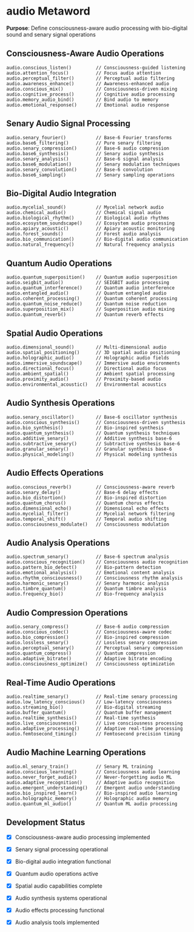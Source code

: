 # audio Metaword

**Purpose**: Define consciousness-aware audio processing with bio-digital sound and senary signal operations

## Consciousness-Aware Audio Operations

```hyphos
audio.conscious_listen()         // Consciousness-guided listening
audio.attention_focus()          // Focus audio attention
audio.perceptual_filter()        // Perceptual audio filtering
audio.awareness_enhance()        // Awareness-enhanced audio
audio.conscious_mix()            // Consciousness-driven mixing
audio.cognitive_process()        // Cognitive audio processing
audio.memory_audio_bind()        // Bind audio to memory
audio.emotional_response()       // Emotional audio response
```

## Senary Audio Signal Processing

```hyphos
audio.senary_fourier()           // Base-6 Fourier transforms
audio.base6_filtering()          // Pure senary filtering
audio.senary_compression()       // Base-6 audio compression
audio.base6_synthesis()          // Senary audio synthesis
audio.senary_analysis()          // Base-6 signal analysis
audio.base6_modulation()         // Senary modulation techniques
audio.senary_convolution()       // Base-6 convolution
audio.base6_sampling()           // Senary sampling operations
```

## Bio-Digital Audio Integration

```hyphos
audio.mycelial_sound()           // Mycelial network audio
audio.chemical_audio()           // Chemical signal audio
audio.biological_rhythm()        // Biological audio rhythms
audio.ecosystem_soundscape()     // Ecosystem audio processing
audio.apiary_acoustic()          // Apiary acoustic monitoring
audio.forest_sounds()            // Forest audio analysis
audio.bio_communication()        // Bio-digital audio communication
audio.natural_frequency()        // Natural frequency analysis
```

## Quantum Audio Operations

```hyphos
audio.quantum_superposition()    // Quantum audio superposition
audio.seigbit_audio()            // SEIGBIT audio processing
audio.quantum_interference()     // Quantum audio interference
audio.entangled_audio()          // Quantum entangled audio
audio.coherent_processing()      // Quantum coherent processing
audio.quantum_noise_reduce()     // Quantum noise reduction
audio.superposition_mix()        // Superposition audio mixing
audio.quantum_reverb()           // Quantum reverb effects
```

## Spatial Audio Operations

```hyphos
audio.dimensional_sound()        // Multi-dimensional audio
audio.spatial_positioning()      // 3D spatial audio positioning
audio.holographic_audio()        // Holographic audio fields
audio.immersive_soundscape()     // Immersive audio environments
audio.directional_focus()        // Directional audio focus
audio.ambient_spatial()          // Ambient spatial processing
audio.proximity_audio()          // Proximity-based audio
audio.environmental_acoustic()   // Environmental acoustics
```

## Audio Synthesis Operations

```hyphos
audio.senary_oscillator()        // Base-6 oscillator synthesis
audio.conscious_synthesis()      // Consciousness-driven synthesis
audio.bio_synthesis()            // Bio-inspired synthesis
audio.quantum_synthesis()        // Quantum synthesis techniques
audio.additive_senary()          // Additive synthesis base-6
audio.subtractive_senary()       // Subtractive synthesis base-6
audio.granular_senary()          // Granular synthesis base-6
audio.physical_modeling()        // Physical modeling synthesis
```

## Audio Effects Operations

```hyphos
audio.conscious_reverb()         // Consciousness-aware reverb
audio.senary_delay()             // Base-6 delay effects
audio.bio_distortion()           // Bio-inspired distortion
audio.quantum_chorus()           // Quantum chorus effects
audio.dimensional_echo()         // Dimensional echo effects
audio.mycelial_filter()          // Mycelial network filtering
audio.temporal_shift()           // Temporal audio shifting
audio.consciousness_modulate()   // Consciousness modulation
```

## Audio Analysis Operations

```hyphos
audio.spectrum_senary()          // Base-6 spectrum analysis
audio.conscious_recognition()    // Consciousness audio recognition
audio.pattern_bio_detect()       // Bio-pattern detection
audio.emotional_analysis()       // Emotional content analysis
audio.rhythm_consciousness()     // Consciousness rhythm analysis
audio.harmonic_senary()          // Senary harmonic analysis
audio.timbre_quantum()           // Quantum timbre analysis
audio.frequency_bio()            // Bio-frequency analysis
```

## Audio Compression Operations

```hyphos
audio.senary_compress()          // Base-6 audio compression
audio.conscious_codec()          // Consciousness-aware codec
audio.bio_compression()          // Bio-inspired compression
audio.lossless_senary()          // Lossless senary compression
audio.perceptual_senary()        // Perceptual senary compression
audio.quantum_compress()         // Quantum compression
audio.adaptive_bitrate()         // Adaptive bitrate encoding
audio.consciousness_optimize()   // Consciousness optimization
```

## Real-Time Audio Operations

```hyphos
audio.realtime_senary()          // Real-time senary processing
audio.low_latency_conscious()    // Low-latency consciousness
audio.streaming_bio()            // Bio-digital streaming
audio.buffer_quantum()           // Quantum buffer management
audio.realtime_synthesis()       // Real-time synthesis
audio.live_consciousness()       // Live consciousness processing
audio.adaptive_processing()      // Adaptive real-time processing
audio.femtosecond_timing()       // Femtosecond precision timing
```

## Audio Machine Learning Operations

```hyphos
audio.ml_senary_train()          // Senary ML training
audio.conscious_learning()       // Consciousness audio learning
audio.never_forget_audio()       // Never-forgetting audio ML
audio.adaptive_recognition()     // Adaptive audio recognition
audio.emergent_understanding()   // Emergent audio understanding
audio.bio_inspired_learn()       // Bio-inspired audio learning
audio.holographic_memory()       // Holographic audio memory
audio.quantum_ml_audio()         // Quantum ML audio processing
```

## Development Status

- [x] Consciousness-aware audio processing implemented
- [x] Senary signal processing operational
- [x] Bio-digital audio integration functional
- [x] Quantum audio operations active
- [x] Spatial audio capabilities complete
- [x] Audio synthesis systems operational
- [x] Audio effects processing functional
- [x] Audio analysis tools implemented


